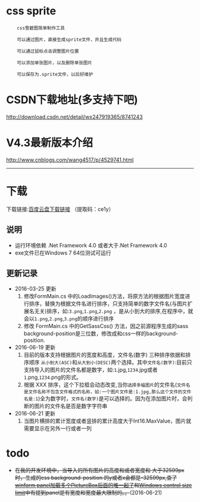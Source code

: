 # css sprite

        css雪碧图简单制作工具

        可以通过图片，直接生成sprite文件，并且生成代码

        可以通过鼠标点击调整图片位置

		可以添加单张图片，以及删除单张图片

		可以保存为.sprite文件，以后好维护

# CSDN下载地址(多支持下吧)

http://download.csdn.net/detail/wx247919365/8741243

# V4.3最新版本介绍

http://www.cnblogs.com/wang4517/p/4529741.html

---

# 下载
下载链接:[百度云盘下载链接](https://pan.baidu.com/s/1jIHpBSE) （提取码：ce1y）
## 说明 ##
* 运行环境依赖 .Net Framework 4.0 或者大于.Net Framework 4.0
* exe文件已在Windows 7 64位测试可运行

## 更新记录 ##

* 2016-03-25 更新
  1. 修改FormMain.cs 中的LoadImages()方法，将原方法的根据图片宽度进行排序，替换为根据文件名进行排序，只支持简单的数字文件名(与图片扩展名无关)排序，如:`3.png`,`1.png`,`2.png` ，是从小到大的排序,在程序中，就会以`1.png`,`2.png`,`3.png`的顺序进行排序
  2. 修改 FormMain.cs 中的GetSassCss() 方法，因之前源程序生成的sass background-position是三位数，修改成和css一样的background-position.
* 2016-06-19 更新
   1. 目前的版本支持根据图片的宽度和高度，文件名(数字) 三种排序依据和排序顺序 `从小到大(ASC)`和`从大到小(DESC)`两个选择。其中`文件名(数字)`:目前只支持导入的图片的文件名都是数字，如:`1`.jpg,`1234`.jpg或者`1`.png,`1234`.png的形式。
   2. 根据 XXX 排序，这个下拉框会动态改变,当你`选择多幅图片`的文件名(`文件名是文件名称不包含文件格式的名称，如:一个图片文件是:1.jpg,那么这个文件的文件名是:1`)全为数字时，`文件名(数字)`是可以选择的。因为在添加图片时，会判断的图片的文件名是否是数字字符串
* 2016-06-21 更新
  1. 当图片横排的累计宽度或者竖排的累计高度大于Int16.MaxValue，图片就需要显示在另外一行或者一列

# todo #
* ~~在我的开发环境中，当导入的所有图片的高度和或者宽度和 大于32599px时，生成的css background-position 的y或者x会都是-32599px,查了[winform panel加载多个PictureBox后面的堆一起了](http://bbs.csdn.net/topics/391048464?page=1)和[Windows control size limit](http://www.telerik.com/forums/windows-control-size-limit)中有提到panel是有宽度和宽度最大限制的。。~~(2016-06-21)
